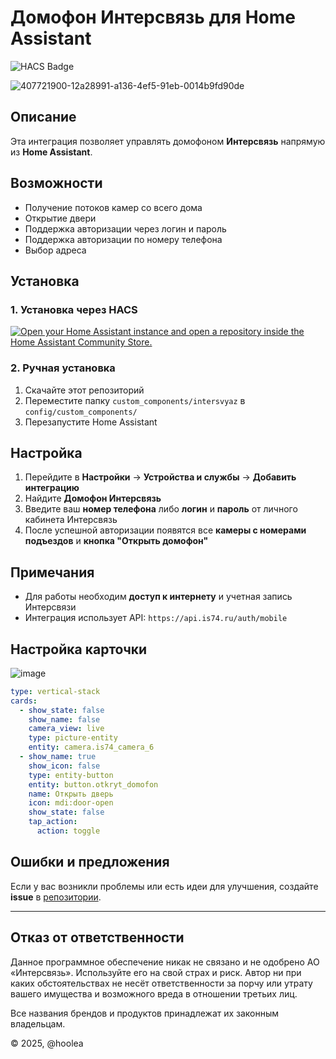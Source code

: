 # Домофон Интерсвязь для Home Assistant

![HACS Badge](https://img.shields.io/badge/HACS-Custom-orange.svg?style=flat-square)

![407721900-12a28991-a136-4ef5-91eb-0014b9fd90de](https://github.com/user-attachments/assets/0be9d430-7642-4955-8f43-d44bd06aa38b)





## Описание
Эта интеграция позволяет управлять домофоном **Интерсвязь** напрямую из **Home Assistant**.

## Возможности
- Получение потоков камер со всего дома
- Открытие двери
- Поддержка авторизации через логин и пароль
- Поддержка авторизации по номеру телефона
- Выбор адреса

## Установка

### 1. Установка через HACS
[![Open your Home Assistant instance and open a repository inside the Home Assistant Community Store.](https://my.home-assistant.io/badges/hacs_repository.svg)](https://my.home-assistant.io/redirect/hacs_repository/?owner=hoolea&repository=intersvyaz_hass&category=integration)

### 2. Ручная установка
1. Скачайте этот репозиторий
2. Переместите папку `custom_components/intersvyaz` в `config/custom_components/`
3. Перезапустите Home Assistant

## Настройка
1. Перейдите в **Настройки** → **Устройства и службы** → **Добавить интеграцию**
2. Найдите **Домофон Интерсвязь**
3. Введите ваш **номер телефона** либо **логин** и **пароль** от личного кабинета Интерсвязь 
4. После успешной авторизации появятся все **камеры с номерами подъездов** и  **кнопка "Открыть домофон"**

## Примечания
- Для работы необходим **доступ к интернету** и учетная запись Интерсвязи
- Интеграция использует API: `https://api.is74.ru/auth/mobile`
## Настройка карточки

![image](https://github.com/user-attachments/assets/49a83747-7989-44e4-a481-a0d49bff3338)

```yaml
type: vertical-stack
cards:
  - show_state: false
    show_name: false
    camera_view: live
    type: picture-entity
    entity: camera.is74_camera_6
  - show_name: true
    show_icon: false
    type: entity-button
    entity: button.otkryt_domofon
    name: Открыть дверь
    icon: mdi:door-open
    show_state: false
    tap_action:
      action: toggle
```

## Ошибки и предложения
Если у вас возникли проблемы или есть идеи для улучшения, создайте **issue** в [репозитории](https://github.com/USERNAME/intersvyaz_hass/issues).

---
## Отказ от ответственности
Данное программное обеспечение никак не связано и не одобрено АО «Интерсвязь». Используйте его на свой страх и риск. Автор ни при каких обстоятельствах не несёт ответственности за порчу или утрату вашего имущества и возможного вреда в отношении третьих лиц.

Все названия брендов и продуктов принадлежат их законным владельцам.

© 2025, @hoolea

